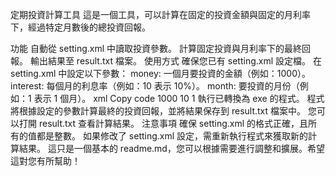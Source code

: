定期投資計算工具
這是一個工具，可以計算在固定的投資金額與固定的月利率下，經過特定月數後的總投資回報。

功能
自動從 setting.xml 中讀取投資參數。
計算固定投資與月利率下的最終回報。
輸出結果至 result.txt 檔案。
使用方式
確保您已有 setting.xml 設定檔。
在 setting.xml 中設定以下參數：
money: 一個月要投資的金額（例如：1000）。
interest: 每個月的利息率（例如：10 表示 10%）。
month: 要投資的月份（例如：1 表示 1 個月）。
xml
Copy code
<data>
    <money>1000</money>
    <interest>10</interest>
    <month>1</month>
</data>
執行已轉換為 exe 的程式。
程式將根據設定的參數計算最終的投資回報，並將結果保存到 result.txt 檔案中。
您可以打開 result.txt 查看計算結果。
注意事項
確保 setting.xml 的格式正確，且所有的值都是整數。
如果修改了 setting.xml 設定，需重新執行程式來獲取新的計算結果。
這只是一個基本的 readme.md，您可以根據需要進行調整和擴展。希望這對您有所幫助！
